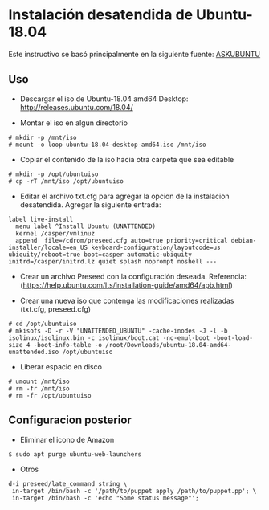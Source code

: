 # Instalación desatendida de Ubuntu-18.04

Este instructivo se basó principalmente en la siguiente fuente:
[ASKUBUNTU](https://askubuntu.com/questions/806820/how-do-i-create-a-completely-unattended-install-of-ubuntu-desktop-16-04-1-lts)


## Uso

* Descargar el iso de Ubuntu-18.04 amd64 Desktop: http://releases.ubuntu.com/18.04/

* Montar el iso en algun directorio 
```
# mkdir -p /mnt/iso
# mount -o loop ubuntu-18.04-desktop-amd64.iso /mnt/iso
```

* Copiar el contenido de la iso hacia otra carpeta que sea editable
```
# mkdir -p /opt/ubuntuiso
# cp -rT /mnt/iso /opt/ubuntuiso
```

* Editar el archivo txt.cfg para agregar la opcion de la instalacion desatendida. Agregar la siguiente entrada:
```
label live-install
  menu label ^Install Ubuntu (UNATTENDED)
  kernel /casper/vmlinuz
  append  file=/cdrom/preseed.cfg auto=true priority=critical debian-installer/locale=en_US keyboard-configuration/layoutcode=us ubiquity/reboot=true boot=casper automatic-ubiquity initrd=/casper/initrd.lz quiet splash noprompt noshell ---
```

* Crear un archivo Preseed con la configuración deseada. Referencia: (https://help.ubuntu.com/lts/installation-guide/amd64/apb.html)

* Crear una nueva iso que contenga las modificaciones realizadas (txt.cfg, preseed.cfg)
```
# cd /opt/ubuntuiso
# mkisofs -D -r -V "UNATTENDED_UBUNTU" -cache-inodes -J -l -b isolinux/isolinux.bin -c isolinux/boot.cat -no-emul-boot -boot-load-size 4 -boot-info-table -o /root/Downloads/ubuntu-18.04-amd64-unattended.iso /opt/ubuntuiso
```

* Liberar espacio en disco
```
# umount /mnt/iso
# rm -fr /mnt/iso
# rm -fr /opt/ubuntuiso
```

## Configuracion posterior

* Eliminar el icono de Amazon
```
$ sudo apt purge ubuntu-web-launchers
```

* Otros
```
d-i preseed/late_command string \
 in-target /bin/bash -c '/path/to/puppet apply /path/to/puppet.pp'; \
 in-target /bin/bash -c 'echo "Some status message"';

```

